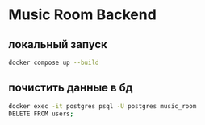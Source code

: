 # Music Room Backend

## локальный запуск
```bash
docker compose up --build
```

## почистить данные в бд
```bash
docker exec -it postgres psql -U postgres music_room
DELETE FROM users;
```
